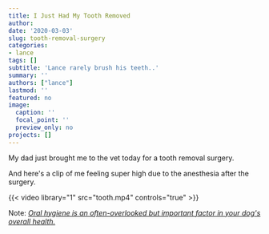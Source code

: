 ```yaml
---
title: I Just Had My Tooth Removed
author: 
date: '2020-03-03'
slug: tooth-removal-surgery
categories: 
- lance
tags: []
subtitle: 'Lance rarely brush his teeth..'
summary: ''
authors: ["lance"]
lastmod: ''
featured: no
image:
  caption: ''
  focal_point: ''
  preview_only: no
projects: []
---
```


My dad just brought me to the vet today for a tooth removal surgery.

And here's a clip of me feeling super high due to the anesthesia after the surgery.

{{< video library="1" src="tooth.mp4" controls="true" >}}


Note: *[Oral hygiene is an often-overlooked but important factor in your dog's overall health.](https://now.tufts.edu/articles/pets-and-anesthesia)*

